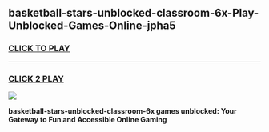 
## basketball-stars-unblocked-classroom-6x-Play-Unblocked-Games-Online-jpha5
<h3>
<a href="https://premium76.site?title=basketball-stars-unblocked-classroom-6x&ref=25A">CLICK TO PLAY</a></h3>
<hr>

<h3>
<a href="https://premium76.site?title=basketball-stars-unblocked-classroom-6x&ref=25A">CLICK 2 PLAY</a>
  
</h3>

<a href="https://premium76.site?title=basketball-stars-unblocked-classroom-6x&ref=25A"><img src="https://clearcache.store/games.png"></a>


**basketball-stars-unblocked-classroom-6x games unblocked: Your Gateway to Fun and Accessible Online Gaming**

